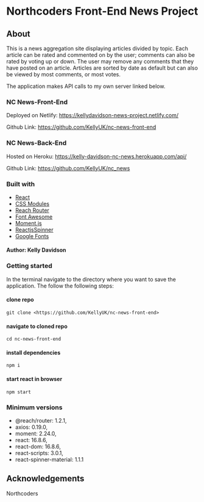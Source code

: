 # Northcoders Front-End News Project

## About

This is a news aggregation site displaying articles divided by topic. Each article can be rated and commented on by the user; comments can also be rated by voting up or down. The user may remove any comments that they have posted on an article. Articles are sorted by date as default but can also be viewed by most comments, or most votes.

The application makes API calls to my own server linked below.

### NC News-Front-End

Deployed on Netlify: <https://kellydavidson-news-project.netlify.com/>

Github Link: <https://github.com/KellyUK/nc-news-front-end>

### NC News-Back-End

Hosted on Heroku: <https://kelly-davidson-nc-news.herokuapp.com/api/>

Github Link: <https://github.com/KellyUK/nc_news>

### Built with

- [React](https://reactjs.org/)
- [CSS Modules](https://github.com/css-modules/css-modules)
- [Reach Router](https://reach.tech/router)
- [Font Awesome](https://fontawesome.com/start)
- [Moment.js](https://momentjs.com/)
- [ReactjsSpinner](https://reactjsexample.com/a-flashy-material-design-inspired-spinner-using-purely-css/)
- [Google Fonts](https://fonts.google.com/)

#### Author: Kelly Davidson

### Getting started

In the terminal navigate to the directory where you want to save the application. The follow the following steps:

#### clone repo

`git clone <https://github.com/KellyUK/nc-news-front-end>`

#### navigate to cloned repo

`cd nc-news-front-end`

#### install dependencies

`npm i`

#### start react in browser

`npm start`

### Minimum versions

- @reach/router: 1.2.1,
- axios: 0.19.0,
- moment: 2.24.0,
- react: 16.8.6,
- react-dom: 16.8.6,
- react-scripts: 3.0.1,
- react-spinner-material: 1.1.1

## Acknowledgements

Northcoders
